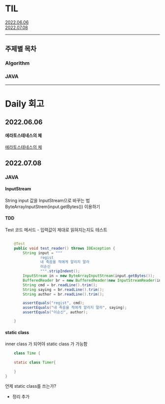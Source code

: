 # TIL

[2022.06.06](#2022.06.06)  
[2022.07.08](#2022.07.08) 


---
## 주제별 목차

### Algorithm
### JAVA


----
# Daily 회고

## 2022.06.06

#### 에라토스테네스의 체
[에라토스테네스의 체](Algorithm/수학/PrimeNumber.md)


## 2022.07.08


### JAVA

#### InputStream
String input 값을 InputStream으로 바꾸는 법
ByteArrayInputStrem(input.getBytes()) 이용하기  


#### TDD
Test 코드 메서드 - 입력값이 제대로 읽혀지는지도 테스트


```java
    
    @Test
    public void test_reader() throws IOException {
        String input = """
                regist
                내 죽음을 적에게 알리지 말라
                이순신
                """.stripIndent();
        InputStream in = new ByteArrayInputStream(input.getBytes());
        BufferedReader br = new BufferedReader(new InputStreamReader(in));
        String cmd = br.readLine().trim();
        String saying = br.readLine().trim();
        String author = br.readLine().trim();

        assertEquals("regist", cmd);
        assertEquals("내 죽음을 적에게 알리지 말라", saying);
        assertEquals("이순신", author);

    }
```


  
#### static class  
inner class 가 되어야 static class 가 가능함

```java
    class Time {
    
    static class Timer{
        
    } 
}
```

언제 static class를 쓰는가? 
- 정리 추가